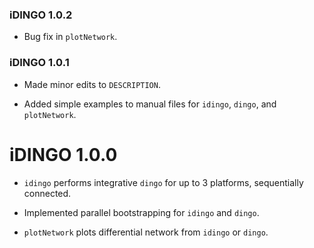 ### iDINGO 1.0.2

* Bug fix in `plotNetwork`.

### iDINGO 1.0.1

* Made minor edits to `DESCRIPTION`.

* Added simple examples to manual files for `idingo`, `dingo`, and `plotNetwork`.

# iDINGO 1.0.0

* `idingo` performs integrative `dingo` for up to 3 platforms, sequentially connected.

* Implemented parallel bootstrapping for `idingo` and `dingo`.

* `plotNetwork` plots differential network from `idingo` or `dingo`.
